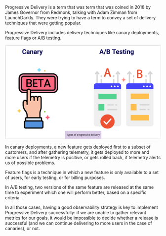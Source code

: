 
Progressive Delivery is a term that was term that was coined in 2018 by James Governor from Redmonk, talking with Adam Zimman from LaunchDarkly. They were trying to have a term to convey a set of delivery techniques that were getting popular.

Progressive Delivery includes delivery techniques like canary deployments, feature flags or A/B testing.

![](./img//01-01_progressive.png)

In canary deployments, a new feature gets deployed first to a subset of customers, and after gathering telemetry, it gets deployed to more and more users if the telemetry is positive, or gets rolled back, if telemetry alerts us of possible problems.

Feature flags is a technique in which a new feature is only available to a set of users, for early testing, or for billing purposes.

In A/B testing, two versions of the same feature are released at the same time to experiment which one will perform better, based on a specific criteria.

In all those cases, having a good observability strategy is key to implement Progressive Delivery successfully: if we are unable to gather relevant metrics for our goals, it would be impossible to decide whether a release is successful (and we can continue delivering to more users in the case of canaries), or not.
